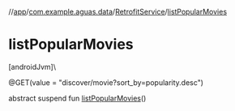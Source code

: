 //[app](../../../index.md)/[com.example.aguas.data](../index.md)/[RetrofitService](index.md)/[listPopularMovies](list-popular-movies.md)

# listPopularMovies

[androidJvm]\

@GET(value = &quot;discover/movie?sort_by=popularity.desc&quot;)

abstract suspend fun [listPopularMovies](list-popular-movies.md)()
